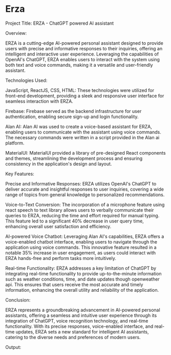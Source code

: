 # Erza
Project Title: ERZA - ChatGPT powered AI assistant 

Overview: 

ERZA is a cutting-edge AI-powered personal assistant designed to provide users with precise and informative responses to their inquiries, offering an intelligent and interactive user experience. Leveraging the capabilities of OpenAI's ChatGPT, ERZA enables users to interact with the system using both text and voice commands, making it a versatile and user-friendly assistant. 

Technologies Used: 

JavaScript, ReactJS, CSS, HTML: These technologies were utilized for front-end development, providing a sleek and responsive user interface for seamless interaction with ERZA. 

Firebase: Firebase served as the backend infrastructure for user authentication, enabling secure sign-up and login functionality.  

Alan AI: Alan AI was used to create a voice-based assistant for ERZA, enabling users to communicate with the assistant using voice commands. The necessary commands were written in a script provided in the Alan ai platform. 

MaterialUI: MaterialUI provided a library of pre-designed React components and themes, streamlining the development process and ensuring consistency in the application's design and layout. 

Key Features: 

Precise and Informative Responses: ERZA utilizes OpenAI's ChatGPT to deliver accurate and insightful responses to user inquiries, covering a wide range of topics from general knowledge to personalized recommendations. 

Voice-to-Text Conversion: The incorporation of a microphone feature using react speech to text library allows users to verbally communicate their queries to ERZA, reducing the time and effort required for manual typing. This feature led to a significant 40% decrease in user query time, enhancing overall user satisfaction and efficiency. 

AI-powered Voice Chatbot: Leveraging Alan AI's capabilities, ERZA offers a voice-enabled chatbot interface, enabling users to navigate through the application using voice commands. This innovative feature resulted in a notable 35% increase in user engagement, as users could interact with ERZA hands-free and perform tasks more intuitively. 

Real-time Functionality: ERZA addresses a key limitation of ChatGPT by integrating real-time functionality to provide up-to-the-minute information such as weather conditions, time, and date updates though openweather api. This ensures that users receive the most accurate and timely information, enhancing the overall utility and reliability of the application. 

Conclusion: 

ERZA represents a groundbreaking advancement in AI-powered personal assistants, offering a seamless and intuitive user experience through its integration of ChatGPT, voice recognition technology, and real-time functionality. With its precise responses, voice-enabled interface, and real-time updates, ERZA sets a new standard for intelligent AI assistants, catering to the diverse needs and preferences of modern users. 

 

Output: 


 

 

 



